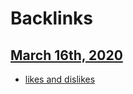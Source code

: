 
# Backlinks
## [March 16th, 2020](<March 16th, 2020.md>)
- [likes and dislikes](<likes and dislikes.md>)


